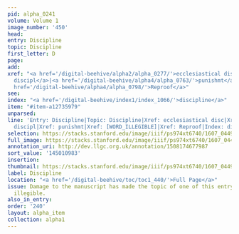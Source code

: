 ```yaml
---
pid: alpha_0241
volume: Volume 1
image_number: '450'
head:
entry: Discipline
topic: Discipline
first_letter: D
page:
add:
xref: "<a href='/digital-beehive/alpha2/alpha_0277/'>ecclesiastical disc</a>|<a href='/digital-beehive/alpha5/alpha_1026/'>martial
  discipl</a>|<a href='/digital-beehive/alpha4/alpha_0763/'>punishmt</a>|[WORD_ILLEGIBLE]|<a
  href='/digital-beehive/alpha4/alpha_0798/'>Reproof</a>"
see:
index: "<a href='/digital-beehive/index1/index_1066/'>discipline</a>"
item: "#item-a12735979"
unparsed:
line: 'Entry: Discipline|Topic: Discipline|Xref: ecclesiastical disc|Xref: martial
  discipl|Xref: punishmt|Xref: [WORD_ILLEGIBLE]|Xref: Reproof|Index: discipline|#item-a12735979'
selection: https://stacks.stanford.edu/image/iiif/ps974xt6740/1607_0449/805,983,2974,522/full/0/default.jpg
full_image: https://stacks.stanford.edu/image/iiif/ps974xt6740/1607_0449/full/full/0/default.jpg
annotation_uri: http://dev.llgc.org.uk/annotation/1508174677987
sort_value: '145010983'
insertion:
thumbnail: https://stacks.stanford.edu/image/iiif/ps974xt6740/1607_0449/805,983,600,180/250,/0/default.jpg
label: Discipline
location: "<a href='/digital-beehive/toc/toc1_440/'>Full Page</a>"
issue: Damage to the manuscript has made the topic of one of this entry's cross references
  illegible.
also_in_entry:
order: '240'
layout: alpha_item
collection: alpha1
---
```

